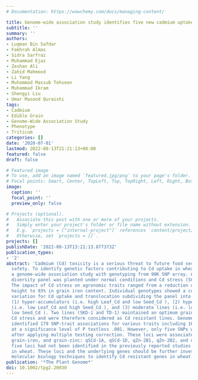 ```yaml
---
# Documentation: https://wowchemy.com/docs/managing-content/

title: Genome-wide association study identifies five new cadmium uptake loci in wheat
subtitle: ''
summary: ''
authors:
- Luqman Bin Safdar
- Fakhrah Almas
- Sidra Sarfraz
- Muhammad Ejaz
- Zeshan Ali
- Zahid Mahmood
- Li Yang
- Muhammad Massub Tehseen
- Muhammad Ikram
- Shengyi Liu
- Umar Masood Quraishi
tags:
- Cadmium
- Edible Grain
- Genome-Wide Association Study
- Phenotype
- Triticum
categories: []
date: '2020-07-01'
lastmod: 2022-08-13T21:21:13+08:00
featured: false
draft: false

# Featured image
# To use, add an image named `featured.jpg/png` to your page's folder.
# Focal points: Smart, Center, TopLeft, Top, TopRight, Left, Right, BottomLeft, Bottom, BottomRight.
image:
  caption: ''
  focal_point: ''
  preview_only: false

# Projects (optional).
#   Associate this post with one or more of your projects.
#   Simply enter your project's folder or file name without extension.
#   E.g. `projects = ["internal-project"]` references `content/project/deep-learning/index.md`.
#   Otherwise, set `projects = []`.
projects: []
publishDate: '2022-08-13T13:21:13.877373Z'
publication_types:
- '2'
abstract: 'Cadmium (Cd) toxicity is a serious threat to future food security and health
  safety. To identify genetic factors contributing to Cd uptake in wheat, we conducted
  a genome-wide association study with genotyping from 90K SNP array. A spring wheat
  diversity panel was planted under normal conditions and Cd stress (50 mg Cd/kg soil).
  The impact of Cd stress on agronomic traits ranged from a reduction of 16% in plant
  height to 93% in grain iron content. Individual genotypes showed a considerable
  variation for Cd uptake and translocation subdividing the panel into three groups:
  (1) hyper-accumulators (i.e. high Leaf_Cd and low Seed_Cd ), (2) hyper-translocators
  (i.e. low Leaf_Cd and high Seed_Cd ), and (3) moderate lines (i.e. low Leaf_Cd and
  low Seed_Cd ). Two lines (SKD-1 and TD-1) maintained an optimum grain yield under
  Cd stress and were therefore considered as Cd resistant lines. Genome-wide association
  identified 179 SNP-trait associations for various traits including 16 for Cd uptake
  at a significance level of P textless .001. However, only five SNPs were significant
  after applying multiple testing correction. These loci were associated with seed-cadmium,
  grain-iron, and grain-zinc: qSCd-1A, qSCd-1D, qZn-2B1, qZn-2B2, and qFe-6D. These
  five loci had not been identified in the previously reported studies for Cd uptake
  in wheat. These loci and the underlying genes should be further investigated using
  molecular biology techniques to identify Cd resistant genes in wheat.'
publication: '*The Plant Genome*'
doi: 10.1002/tpg2.20030
---
```

